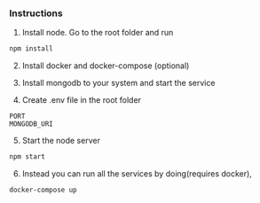 ### Instructions

1. Install node. Go to the root folder and run

```bash
npm install
```

2. Install docker and docker-compose (optional)

3. Install mongodb to your system and start the service

4. Create .env file in the root folder

```.env
PORT
MONGODB_URI
```

5. Start the node server

```bash
npm start
```

6. Instead you can run all the services by doing(requires docker),

```bash
docker-compose up
```
